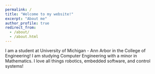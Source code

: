 ```yaml
---
permalink: /
title: "Welcome to my website!"
excerpt: "About me"
author_profile: true
redirect_from: 
  - /about/
  - /about.html
---
```


I am a student at University of Michigan - Ann Arbor in the College of Engineering! I am studying Computer Engineering with a minor in Mathematics. I love all things robotics, embedded software, and control systems!